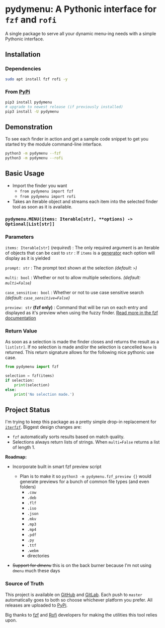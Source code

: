 # pydymenu: A Pythonic interface for `fzf` and `rofi`

A single package to serve all your dynamic menu-ing needs with a simple Pythonic 
interface.

## Installation

### Dependencies

```bash
sudo apt install fzf rofi -y
```

### From [PyPi][pypi]

```bash
pip3 install pydymenu
# upgrade to newest release (if previously installed)
pip3 install -U pydymenu
```

## Demonstration

To see each finder in action and get a sample code snippet to get you started 
try the module command-line interface.

```bash
python3 -m pydymenu --fzf
python3 -m pydymenu --rofi
```

## Basic Usage

- Import the finder you want
    - `from pydymenu import fzf`
    - `from pydymenu import rofi`
- Takes an iterable object and streams each item into the selected finder tool 
  as soon as it is available.

### `pydymenu.MENU(items: Iterable[str], **options) -> Optional[List[str]]`


### Parameters

`items: Iterable[str]` (_required_)
: The only required argument is an iterable of objects that can be cast to `str`
: If `items` is a [generator][gen] each option will display as it is yielded

`prompt: str`
: The prompt text shown at the selection _(default: ` > `)_

`multi: bool`
: Whether or not to allow multiple selections. _(default: `multi=False`)_

`case_sensitive: bool`
: Whether or not to use case sensitive search _(default: `case_sensitive=False`)_

`preview: str` **(fzf only)**
: Command that will be run on each entry and displayed as it's preview when 
using the fuzzy finder. [Read more in the fzf documentation][prev docs]

### Return Value

As soon as a selection is made the finder closes and returns the result as a 
`list[str]`. If no selection is made and/or the selection is cancelled `None` is 
returned. This return signature allows for the following nice pythonic use case.

```python
from pydymenu import fzf

selection = fzf(items)
if selection:
    print(selection)
else:
    print('No selection made.')
```

## Project Status

I'm trying to keep this package as a pretty simple drop-in replacement for 
[`iterfzf`][iterfzf]. Biggest design changes are:

- `fzf` automatically sorts results based on match quality.
- Selections always return lists of strings. When `multi=False` returns a list 
  of length 1.

**Roadmap:**

- Incorporate built in smart fzf preview script
    - Plan is to make it so `python3 -m pydymenu.fzf_preview {}` would generate 
      previews for a bunch of common file types (and even folders)
        - `.cow`
        - `.deb`
        - `.flf`
        - `.iso`
        - `.json`
        - `.mkv`
        - `.mp3`
        - `.mp4`
        - `.pdf`
        - `.py`
        - `.ttf`
        - `.webm`
        - directories

- ~~Support for _dmenu_~~ this is on the back burner because I'm not using 
  `dmenu` much these days

### Source of Truth

This project is available on [GitHub][github] and [GitLab][gitlab]. Each push to 
`master` automatically goes to both so choose whichever platform you prefer. All 
releases are uploaded to [PyPi][pypi].

Big thanks to [fzf][fzf] and [Rofi][rofi] developers for making the utilities 
this tool relies upon.

[prev docs]: <https://github.com/junegunn/fzf#preview-window>
"fzf on GitHub: preview window"
[fzf]: <https://github.com/junegunn/fzf>
"junegunn/fzf: A command-line fuzzy finder"
[rofi]: <https://github.com/davatorium/rofi>
"Rofi: A window switcher, application launcher, and dmenu replacement"
[github]: <https://github.com/gikeymarcia/pydymenu>
"gikeymarcia/pydymenu @ GitHub: All your dynamic menu-ing needs in one place"
[gitlab]: <https://gitlab.com/gikeymarcia/pydymenu>
"gikeymarcia/pydymenu @ GitLab: All your dynamic menu-ing needs in one place"
[pypi]: <https://pypi.org/project/pydymenu/>
"A pythonic wrapper interface for fzf and Rofi."
[iterfzf]: <https://github.com/dahlia/iterfzf>
"dahlia/iterfzf: Pythonic interface to fzf, a CLI fuzzy finder"
[gen]: <https://realpython.com/introduction-to-python-generators/>
"Real Python: How to use generators and yield in Python"
